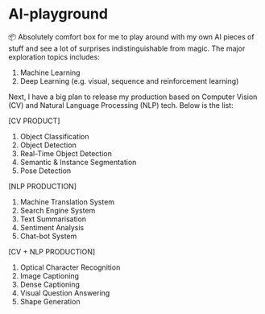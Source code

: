 # AI-playground
📦 Absolutely comfort box for me to play around with my own AI pieces of stuff and see a lot of surprises indistinguishable from magic. The major exploration topics includes:

1. Machine Learning
2. Deep Learning (e.g. visual, sequence and reinforcement learning)

Next, I have a big plan to release my production based on Computer Vision (CV) and Natural Language Processing (NLP) tech. Below is the list:

[CV PRODUCT]
1. Object Classification
2. Object Detection
3. Real-Time Object Detection
4. Semantic & Instance Segmentation
5. Pose Detection

[NLP PRODUCTION]
1. Machine Translation System
2. Search Engine System
3. Text Summarisation
4. Sentiment Analysis
5. Chat-bot System

[CV + NLP PRODUCTION]
1. Optical Character Recognition
2. Image Captioning
3. Dense Captioning
4. Visual Question Answering
5. Shape Generation
